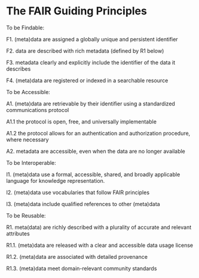 # The FAIR Guiding Principles

To be Findable:

F1. (meta)data are assigned a globally unique and persistent identifier

F2. data are described with rich metadata (defined by R1 below)

F3. metadata clearly and explicitly include the identifier of the data it describes

F4. (meta)data are registered or indexed in a searchable resource

To be Accessible:

A1. (meta)data are retrievable by their identifier using a standardized communications protocol

A1.1 the protocol is open, free, and universally implementable

A1.2 the protocol allows for an authentication and authorization procedure, where necessary

A2. metadata are accessible, even when the data are no longer available

To be Interoperable:

I1. (meta)data use a formal, accessible, shared, and broadly applicable language for knowledge representation.

I2. (meta)data use vocabularies that follow FAIR principles

I3. (meta)data include qualified references to other (meta)data

To be Reusable:

R1. meta(data) are richly described with a plurality of accurate and relevant attributes

R1.1. (meta)data are released with a clear and accessible data usage license

R1.2. (meta)data are associated with detailed provenance

R1.3. (meta)data meet domain-relevant community standards


